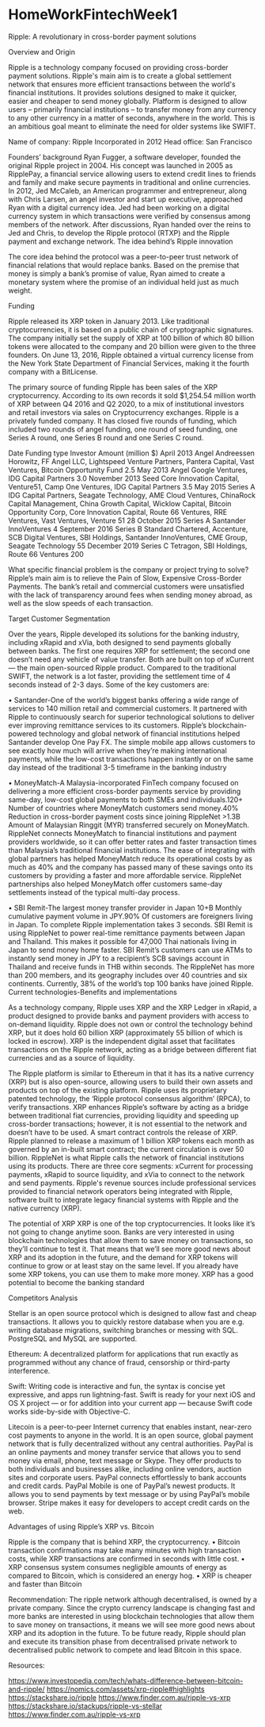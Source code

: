 # HomeWorkFintechWeek1

 Ripple: A revolutionary in cross-border payment solutions


Overview and Origin 

Ripple is a technology company focused on providing cross-border payment solutions. Ripple's main aim is to create a global settlement network that ensures more efficient transactions between the world's financial institutions. It provides solutions designed to make it quicker, easier and cheaper to send money globally. Platform is designed to allow users – primarily financial institutions – to transfer money from any currency to any other currency in a matter of seconds, anywhere in the world. This is an ambitious goal meant to eliminate the need for older systems like SWIFT.

 Name of company: Ripple
Incorporated in 2012
Head office: San Francisco


Founders’ background
Ryan Fugger, a software developer, founded the original Ripple project in 2004. His concept was launched in 2005 as RipplePay, a financial service allowing users to extend credit lines to friends and family and make secure payments in traditional and online currencies.
In 2012, Jed McCaleb, an American programmer and entrepreneur, along with Chris Larsen, an angel investor and start up executive, approached Ryan with a digital currency idea. Jed had been working on a digital currency system in which transactions were verified by consensus among members of the network. After discussions, Ryan handed over the reins to Jed and Chris, to develop the Ripple protocol (RTXP) and the Ripple payment and exchange network.
 The idea behind’s Ripple innovation

The core idea behind the protocol was a peer-to-peer trust network of financial relations that would replace banks. Based on the premise that money is simply a bank’s promise of value, Ryan aimed to create a monetary system where the promise of an individual held just as much weight.
 

Funding

Ripple released its XRP token in January 2013. Like traditional cryptocurrencies, it is based on a public chain of cryptographic signatures. The company initially set the supply of XRP at 100 billion of which 80 billion tokens were allocated to the company and 20 billion were given to the three founders. On June 13, 2016, Ripple obtained a virtual currency license from the New York State Department of Financial Services, making it the fourth company with a BitLicense.

The primary source of funding Ripple has been sales of the XRP cryptocurrency. According to its own records it sold $1,254.54 million worth of XRP between Q4 2016 and Q2 2020, to a mix of institutional investors and retail investors via sales on Cryptocurrency exchanges. 
Ripple is a privately funded company. It has closed five rounds of funding, which included two rounds of angel funding, one round of seed funding, one Series A round, one Series B round and one Series C round. 



Date	Funding
type	Investor	Amount
(million $)
April 2013	Angel	Andreessen Horowitz, FF Angel LLC, Lightspeed Venture Partners, Pantera Capital, Vast Ventures, Bitcoin Opportunity Fund	2.5
May 2013	Angel	Google Ventures, IDG Capital Partners
3.0
November 2013	Seed	Core Innovation Capital, Venture51, Camp One Ventures, IDG Capital Partners
3.5
May 2015	Series A	IDG Capital Partners, Seagate Technology, AME Cloud Ventures, ChinaRock Capital Management, China Growth Capital, Wicklow Capital, Bitcoin Opportunity Corp, Core Innovation Capital, Route 66 Ventures, RRE Ventures, Vast Ventures, Venture 51	28
October 2015	Series A	Santander InnoVentures
4
September 2016	Series B	Standard Chartered, Accenture, SCB Digital Ventures, SBI Holdings, Santander InnoVentures, CME Group, Seagate Technology
55
December 2019	Series C	Tetragon, SBI Holdings, Route 66 Ventures
200




 What specific financial problem is the company or project trying to solve?
 Ripple’s main aim is to relieve the Pain of Slow, Expensive Cross-Border Payments. The bank’s retail and commercial customers were unsatisfied with the lack of transparency around fees when sending money abroad, as well as the slow speeds of each transaction.

 Target Customer Segmentation

Over the years, Ripple developed its solutions for the banking industry, including xRapid and xVia, both designed to send payments globally between banks. The first one requires XRP for settlement; the second one doesn’t need any vehicle of value transfer. Both are built on top of xCurrent — the main open-sourced Ripple product. Compared to the traditional SWIFT, the network is a lot faster, providing the settlement time of 4 seconds instead of 2-3 days. Some of the key customers are:

•	Santander-One of the world’s biggest banks offering a wide range of services to 140 million retail and commercial customers. It partnered with Ripple to continuously search for superior technological solutions to deliver ever improving remittance services to its customers. Ripple’s blockchain-powered technology and global network of financial institutions helped Santander develop One Pay FX. The simple mobile app allows customers to see exactly how much will arrive when they’re making international payments, while the low-cost transactions happen instantly or on the same day instead of the traditional 3-5 timeframe in the banking industry

•	MoneyMatch-A Malaysia-incorporated FinTech company focused on delivering a more efficient cross-border payments service by providing same-day, low-cost global payments to both SMEs and individuals.120+ Number of countries where MoneyMatch customers send money.40% Reduction in cross-border payment costs since joining RippleNet >1.3B Amount of Malaysian Ringgit (MYR) transferred securely on MoneyMatch. RippleNet connects MoneyMatch to financial institutions and payment providers worldwide, so it can offer better rates and faster transaction times than Malaysia’s traditional financial institutions. The ease of integrating with global partners has helped MoneyMatch reduce its operational costs by as much as 40% and the company has passed many of these savings onto its customers by providing a faster and more affordable service. RippleNet partnerships also helped MoneyMatch offer customers same-day settlements instead of the typical multi-day process.

•	SBI Remit-The largest money transfer provider in Japan 10+B Monthly cumulative payment volume in JPY.90% Of customers are foreigners living in Japan. To complete Ripple implementation takes 3 seconds. SBI Remit is using RippleNet to power real-time remittance payments between Japan and Thailand. This makes it possible for 47,000 Thai nationals living in Japan to send money home faster. SBI Remit’s customers can use ATMs to instantly send money in JPY to a recipient’s SCB savings account in Thailand and receive funds in THB within seconds.
The RippleNet has more than 200 members, and its geography includes over 40 countries and six continents. Currently, 38% of the world’s top 100 banks have joined Ripple.
Current technologies-Benefits and  implementations

As a technology company, Ripple uses XRP and the XRP Ledger in xRapid, a product designed to provide banks and payment providers with access to on-demand liquidity. Ripple does not own or control the technology behind XRP, but it does hold 60 billion XRP (approximately 55 billion of which is locked in escrow). XRP is the independent digital asset that facilitates transactions on the Ripple network, acting as a bridge between different fiat currencies and as a source of liquidity.	

The Ripple platform is similar to Ethereum in that it has its a native currency (XRP) but is also open-source, allowing users to build their own assets and products on top of the existing platform. Ripple uses its proprietary patented technology, the ‘Ripple protocol consensus algorithm’ (RPCA), to verify transactions.
XRP enhances Ripple’s software by acting as a bridge between traditional fiat currencies, providing liquidity and speeding up cross-border transactions; however, it is not essential to the network and doesn’t have to be used. A smart contract controls the release of XRP. Ripple planned to release a maximum of 1 billion XRP tokens each month as governed by an in-built smart contract; the current circulation is over 50 billion.
RippleNet is what Ripple calls the network of financial institutions using its products. There are three core segments: xCurrent for processing payments, xRapid to source liquidity, and xVia to connect to the network and send payments.
Ripple's revenue sources include professional services provided to financial network operators being integrated with Ripple, software built to integrate legacy financial systems with Ripple and the native currency (XRP). 

 




The potential of XRP
XRP is one of the top cryptocurrencies. It looks like it’s not going to change anytime soon. Banks are very interested in using blockchain technologies that allow them to save money on transactions, so they’ll continue to test it. That means that we’ll see more good news about XRP and its adoption in the future, and the demand for XRP tokens will continue to grow or at least stay on the same level. If you already have some XRP tokens, you can use them to make more money. XRP has a good potential to become the banking standard



Competitors Analysis

Stellar is an open source protocol which is designed to allow fast and cheap transactions. It allows you to quickly restore database when you are e.g. writing database migrations, switching branches or messing with SQL. PostgreSQL and MySQL are supported.

Ethereum: A decentralized platform for applications that run exactly as programmed without any chance of fraud, censorship or third-party interference.

Swift: Writing code is interactive and fun, the syntax is concise yet expressive, and apps run lightning-fast. Swift is ready for your next iOS and OS X project — or for addition into your current app — because Swift code works side-by-side with Objective-C.

Litecoin is a peer-to-peer Internet currency that enables instant, near-zero cost payments to anyone in the world. It is an open source, global payment network that is fully decentralized without any central authorities.
PayPal is an online payments and money transfer service that allows you to send money via email, phone, text message or Skype. They offer products to both individuals and businesses alike, including online vendors, auction sites and corporate users. PayPal connects effortlessly to bank accounts and credit cards. PayPal Mobile is one of PayPal’s newest products. It allows you to send payments by text message or by using PayPal’s mobile browser.
Stripe makes it easy for developers to accept credit cards on the web.

Advantages of using Ripple’s XRP vs. Bitcoin

Ripple is the company that is behind XRP, the cryptocurrency.
•	Bitcoin transaction confirmations may take many minutes with high transaction costs, while XRP transactions are confirmed in seconds with little cost.
•	XRP consensus system consumes negligible amounts of energy as compared to Bitcoin, which is considered an energy hog. 
•	XRP is cheaper and faster than Bitcoin

Recommendation: The ripple network although decentralised, is owned by a private company. Since the crypto currency landscape is changing fast and more banks are interested in using blockchain technologies that allow them to save money on transactions, it means we will see more good news about XRP and its adoption in the future. To be future ready, Ripple should plan and execute its transition phase from decentralised private network to decentralised public network to compete and lead Bitcoin in this space.


Resources:

https://www.investopedia.com/tech/whats-difference-between-bitcoin-and-ripple/
https://nomics.com/assets/xrp-ripple#highlights
https://stackshare.io/ripple
https://www.finder.com.au/ripple-vs-xrp
https://stackshare.io/stackups/ripple-vs-stellar
https://www.finder.com.au/ripple-vs-xrp

```


